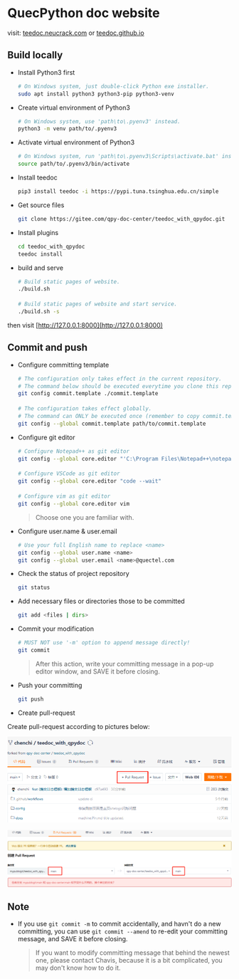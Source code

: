 QuecPython doc website
=====

visit: [teedoc.neucrack.com](https://teedoc.neucrack.com/) or [teedoc.github.io](https://teedoc.github.io)


## Build locally

* Install Python3 first

    ```bash
    # On Windows system, just double-click Python exe installer.
    sudo apt install python3 python3-pip python3-venv
    ```

* Create virtual environment of Python3

    ```bash
    # On Windows system, use 'path\to\.pyenv3' instead.
    python3 -m venv path/to/.pyenv3
    ```

* Activate virtual environment of Python3

    ```bash
    # On Windows system, run 'path\to\.pyenv3\Scripts\activate.bat' instead under working directory.
    source path/to/.pyenv3/bin/activate
    ```

* Install teedoc

    ```bash
    pip3 install teedoc -i https://pypi.tuna.tsinghua.edu.cn/simple
    ```

* Get source files

    ```bash
    git clone https://gitee.com/qpy-doc-center/teedoc_with_qpydoc.git
    ```

* Install plugins

    ```bash
    cd teedoc_with_qpydoc
    teedoc install
    ```

* build and serve

    ```bash
    # Build static pages of website.
    ./build.sh

    # Build static pages of website and start service.
    ./build.sh -s
    ```

then visit [http://127.0.0.1:8000](http://127.0.0.1:8000)

## Commit and push

* Configure committing template

    ```bash
    # The configuration only takes effect in the current repository.
    # The command below should be executed everytime you clone this repository.
    git config commit.template ./commit.template

    # The configuration takes effect globally.
    # The command can ONLY be executed once (remember to copy commit.template file to a fixed path)
    git config --global commit.template path/to/commit.template
    ```

* Configure git editor

    ```bash
    # Configure Notepad++ as git editor
    git config --global core.editor "'C:\Program Files\Notepad++\notepad++.exe' -multiInst -notabbar -nosession -noPlugin"

    # Configure VSCode as git editor
    git config --global core.editor "code --wait"

    # Configure vim as git editor
    git config --global core.editor vim
    ```

    > Choose one you are familiar with.

* Configure user.name & user.email

    ```bash
    # Use your full English name to replace <name>
    git config --global user.name <name>
    git config --global user.email <name>@quectel.com
    ```

* Check the status of project repository

    ```bash
    git status
    ```

* Add necessary files or directories those to be committed

    ```bash
    git add <files | dirs>
    ```

* Commit your modification

    ```bash
    # MUST NOT use '-m' option to append message directly!
    git commit
    ```

    > After this action, write your committing message in a pop-up editor window, and SAVE it before closing.

* Push your committing

    ```bash
    git push
    ```

* Create pull-request

Create pull-request according to pictures below:

![](./static/image/pr-button.png)

![](./static/image/create-pr.png)

## Note

* If you use `git commit -m` to commit accidentally, and havn't do a new committing, you can use `git commit --amend` to re-edit your committing message, and SAVE it before closing.

    > If you want to modify committing message that behind the newest one, please contact Chavis, because it is a bit complicated, you may don't know how to do it.
